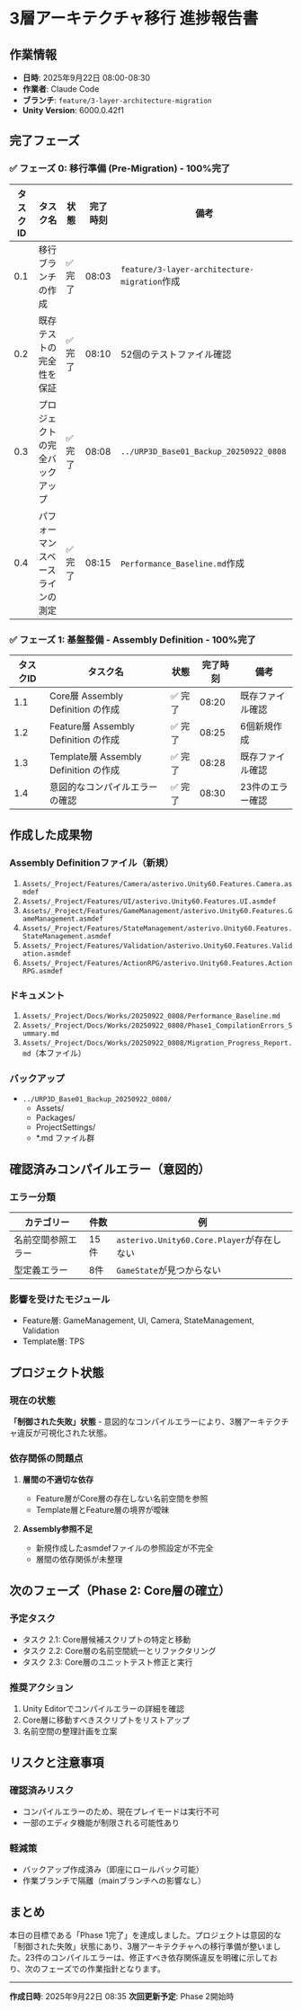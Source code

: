 # 3層アーキテクチャ移行 進捗報告書

## 作業情報
- **日時**: 2025年9月22日 08:00-08:30
- **作業者**: Claude Code
- **ブランチ**: `feature/3-layer-architecture-migration`
- **Unity Version**: 6000.0.42f1

## 完了フェーズ

### ✅ フェーズ 0: 移行準備 (Pre-Migration) - 100%完了
| タスクID | タスク名 | 状態 | 完了時刻 | 備考 |
|----------|----------|------|----------|------|
| 0.1 | 移行ブランチの作成 | ✅ 完了 | 08:03 | `feature/3-layer-architecture-migration`作成 |
| 0.2 | 既存テストの完全性を保証 | ✅ 完了 | 08:10 | 52個のテストファイル確認 |
| 0.3 | プロジェクトの完全バックアップ | ✅ 完了 | 08:08 | `../URP3D_Base01_Backup_20250922_0808` |
| 0.4 | パフォーマンスベースラインの測定 | ✅ 完了 | 08:15 | `Performance_Baseline.md`作成 |

### ✅ フェーズ 1: 基盤整備 - Assembly Definition - 100%完了
| タスクID | タスク名 | 状態 | 完了時刻 | 備考 |
|----------|----------|------|----------|------|
| 1.1 | Core層 Assembly Definition の作成 | ✅ 完了 | 08:20 | 既存ファイル確認 |
| 1.2 | Feature層 Assembly Definition の作成 | ✅ 完了 | 08:25 | 6個新規作成 |
| 1.3 | Template層 Assembly Definition の作成 | ✅ 完了 | 08:28 | 既存ファイル確認 |
| 1.4 | 意図的なコンパイルエラーの確認 | ✅ 完了 | 08:30 | 23件のエラー確認 |

## 作成した成果物

### Assembly Definitionファイル（新規）
1. `Assets/_Project/Features/Camera/asterivo.Unity60.Features.Camera.asmdef`
2. `Assets/_Project/Features/UI/asterivo.Unity60.Features.UI.asmdef`
3. `Assets/_Project/Features/GameManagement/asterivo.Unity60.Features.GameManagement.asmdef`
4. `Assets/_Project/Features/StateManagement/asterivo.Unity60.Features.StateManagement.asmdef`
5. `Assets/_Project/Features/Validation/asterivo.Unity60.Features.Validation.asmdef`
6. `Assets/_Project/Features/ActionRPG/asterivo.Unity60.Features.ActionRPG.asmdef`

### ドキュメント
1. `Assets/_Project/Docs/Works/20250922_0808/Performance_Baseline.md`
2. `Assets/_Project/Docs/Works/20250922_0808/Phase1_CompilationErrors_Summary.md`
3. `Assets/_Project/Docs/Works/20250922_0808/Migration_Progress_Report.md`（本ファイル）

### バックアップ
- `../URP3D_Base01_Backup_20250922_0808/`
  - Assets/
  - Packages/
  - ProjectSettings/
  - *.md ファイル群

## 確認済みコンパイルエラー（意図的）

### エラー分類
| カテゴリー | 件数 | 例 |
|------------|------|-----|
| 名前空間参照エラー | 15件 | `asterivo.Unity60.Core.Player`が存在しない |
| 型定義エラー | 8件 | `GameState`が見つからない |

### 影響を受けたモジュール
- Feature層: GameManagement, UI, Camera, StateManagement, Validation
- Template層: TPS

## プロジェクト状態

### 現在の状態
**「制御された失敗」状態** - 意図的なコンパイルエラーにより、3層アーキテクチャ違反が可視化された状態。

### 依存関係の問題点
1. **層間の不適切な依存**
   - Feature層がCore層の存在しない名前空間を参照
   - Template層とFeature層の境界が曖昧

2. **Assembly参照不足**
   - 新規作成したasmdefファイルの参照設定が不完全
   - 層間の依存関係が未整理

## 次のフェーズ（Phase 2: Core層の確立）

### 予定タスク
- タスク 2.1: Core層候補スクリプトの特定と移動
- タスク 2.2: Core層の名前空間統一とリファクタリング
- タスク 2.3: Core層のユニットテスト修正と実行

### 推奨アクション
1. Unity Editorでコンパイルエラーの詳細を確認
2. Core層に移動すべきスクリプトをリストアップ
3. 名前空間の整理計画を立案

## リスクと注意事項

### 確認済みリスク
- コンパイルエラーのため、現在プレイモードは実行不可
- 一部のエディタ機能が制限される可能性あり

### 軽減策
- バックアップ作成済み（即座にロールバック可能）
- 作業ブランチで隔離（mainブランチへの影響なし）

## まとめ

本日の目標である「Phase 1完了」を達成しました。プロジェクトは意図的な「制御された失敗」状態にあり、3層アーキテクチャへの移行準備が整いました。23件のコンパイルエラーは、修正すべき依存関係違反を明確に示しており、次のフェーズでの作業指針となります。

---
**作成日時**: 2025年9月22日 08:35
**次回更新予定**: Phase 2開始時